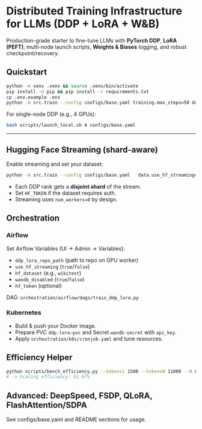# Distributed Training Infrastructure for LLMs (DDP + LoRA + W&B)

Production-grade starter to fine-tune LLMs with **PyTorch DDP**, **LoRA (PEFT)**, multi-node launch scripts,
**Weights & Biases** logging, and robust checkpoint/recovery.

## Quickstart
```bash
python -m venv .venv && source .venv/bin/activate
pip install -U pip && pip install -r requirements.txt
cp .env.example .env
python -m src.train --config configs/base.yaml training.max_steps=50 device.cuda_if_available=false
```
For single-node DDP (e.g., 4 GPUs):
```bash
bash scripts/launch_local.sh 4 configs/base.yaml
```


---

## Hugging Face Streaming (shard-aware)

Enable streaming and set your dataset:
```bash
python -m src.train --config configs/base.yaml   data.use_hf_streaming=true data.hf_dataset=your_dataset_name data.hf_split=train
```
- Each DDP rank gets a **disjoint shard** of the stream.
- Set `HF_TOKEN` if the dataset requires auth.
- Streaming uses `num_workers=0` by design.

## Orchestration

### Airflow
Set Airflow Variables (UI → Admin → Variables):
- `ddp_lora_repo_path` (path to repo on GPU worker)
- `use_hf_streaming` (`true`/`false`)
- `hf_dataset` (e.g., `wikitext`)
- `wandb_disabled` (`true`/`false`)
- `hf_token` (optional)

DAG: `orchestration/airflow/dags/train_ddp_lora.py`

### Kubernetes
- Build & push your Docker image.
- Prepare PVC `ddp-lora-pvc` and Secret `wandb-secret` with `api_key`.
- Apply `orchestration/k8s/cronjob.yaml` and tune resources.

## Efficiency Helper
```bash
python scripts/bench_efficiency.py --tokens1 1500 --tokensN 11000 --N 8
# -> Scaling efficiency: 91.67%
```


## Advanced: DeepSpeed, FSDP, QLoRA, FlashAttention/SDPA
See configs/base.yaml and README sections for usage.
